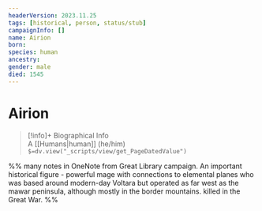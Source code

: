 ```yaml
---
headerVersion: 2023.11.25
tags: [historical, person, status/stub]
campaignInfo: []
name: Airion
born:
species: human
ancestry:
gender: male
died: 1545
---
```

# Airion
>[!info]+ Biographical Info  
> A [[Humans|human]] (he/him)  
> `$=dv.view("_scripts/view/get_PageDatedValue")`

%% many notes in OneNote from Great Library campaign. An important historical figure - powerful mage with connections to elemental planes who was based around modern-day Voltara but operated as far west as the mawar peninsula, although mostly in the border mountains. killed in the Great War. %%
